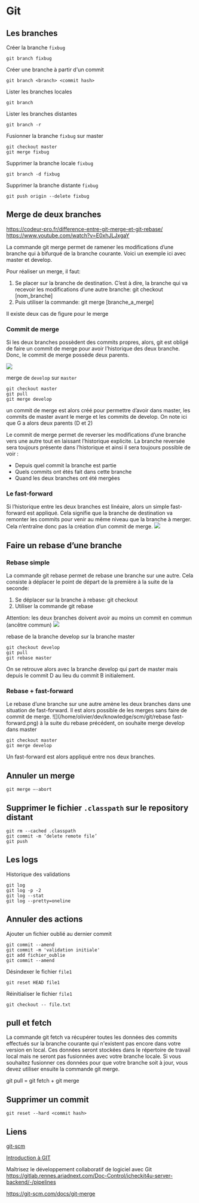 # Git

## Les branches

Créer la branche `fixbug`
```
git branch fixbug
```
Créer une branche à partir d'un commit
```
git branch <branch> <commit hash>
```


Lister les branches locales
```
git branch
```

Lister les branches distantes

```
git branch -r
```
Fusionner la branche `fixbug` sur master

```
git checkout master
git merge fixbug
```

Supprimer la branche locale `fixbug`

```
git branch -d fixbug
```

Supprimer la branche distante `fixbug`

```
git push origin --delete fixbug
```

## Merge de deux branches

https://codeur-pro.fr/difference-entre-git-merge-et-git-rebase/
https://www.youtube.com/watch?v=E0xhJLJxgaY

La commande git merge permet de ramener les modifications d’une branche qui à bifurqué de la branche courante.
Voici un exemple ici avec master et develop.

Pour réaliser un merge, il faut:

1. Se placer sur la branche de destination. C’est à dire, la branche qui va recevoir les modifications d’une autre branche: git checkout [nom_branche]
2. Puis utiliser la commande: git merge [branche_a_merge]

Il existe deux cas de figure pour le merge

### Commit de merge

Si les deux branches possèdent des commits propres, alors, git est obligé de faire un commit de merge pour avoir l’historique des deux branche.
Donc, le commit de merge possède deux parents.

![](/home/olivier/dev/knowledge/scm/git/merge.png)

merge de `develop` sur `master`
```
git checkout master
git pull
git merge develop
```

un commit de merge est alors créé pour permettre d’avoir dans master, les commits de master avant le merge et les commits de develop.
On note ici que G a alors deux parents (D et 2)

Le commit de merge permet de reverser les modifications d’une branche vers une autre tout en laissant l’historique explicite.
La branche reversée sera toujours présente dans l’historique et ainsi il sera toujours possible de voir :

- Depuis quel commit la branche est partie
- Quels commits ont étés fait dans cette branche
- Quand les deux branches ont été mergées

### Le fast-forward

Si l’historique entre les deux branches est linéaire, alors un simple fast-forward est appliqué.
Cela signifie que la branche de destination va remonter les commits pour venir au même niveau que la branche à merger.
Cela n’entraîne donc pas la création d’un commit de merge.
![](/home/olivier/dev/knowledge/scm/git/fast-forward.png)

## Faire un rebase d’une branche

### Rebase simple

La commande git rebase permet de rebase une branche sur une autre. Cela consiste à déplacer le point de départ de la première à la suite de la seconde:

1. Se déplacer sur la branche à rebase: git checkout
2. Utiliser la commande git rebase

Attention: les deux branches doivent avoir au moins un commit en commun (ancêtre commun)
![](/home/olivier/dev/knowledge/scm/git/rebase.png)

rebase de la branche develop sur la branche master
```
git checkout develop
git pull
git rebase master
```
On se retrouve alors avec la branche develop qui part de master mais depuis le commit D au lieu du commit B initialement.

### Rebase + fast-forward

Le rebase d’une branche sur une autre amène les deux branches dans une situation de fast-forward.
Il est alors possible de les merges sans faire de commit de merge.
![](/home/olivier/dev/knowledge/scm/git/rebase fast-forward.png)
à la suite du rebase précédent, on souhaite merge develop dans master

    git checkout master
    git merge develop

Un fast-forward est alors appliqué entre nos deux branches.

## Annuler un merge

```
git merge –-abort
```

## Supprimer le fichier `.classpath` sur le repository distant

```
git rm --cached .classpath
git commit -m ‘delete remote file’
git push
```

## Les logs

Historique des validations

```
git log
git log -p -2
git log --stat
git log --pretty=oneline
```

## Annuler des actions

Ajouter un fichier oublié au dernier commit

```
git commit --amend
git commit -m 'validation initiale'
git add fichier_oublie
git commit --amend
```

Désindexer le fichier `file1`

```
git reset HEAD file1
```

Réinitialiser le fichier `file1`

```
git checkout -- file.txt
```

## pull et fetch

La commande git fetch va récupérer toutes les données des commits effectués sur la branche courante qui n'existent pas encore dans votre version en local.
Ces données seront stockées dans le répertoire de travail local mais ne seront pas fusionnées avec votre branche locale.
Si vous souhaitez fusionner ces données pour que votre branche soit à jour, vous devez utiliser ensuite la commande git merge.

git pull = git fetch + git merge

## Supprimer un commit
```
git reset --hard <commit hash>
```

## Liens

[git-scm](https://git-scm.com/book/fr/v2/Les-bases-de-Git-D%C3%A9marrer-un-d%C3%A9p%C3%B4t-Git)

[Introduction à GIT](https://perso.liris.cnrs.fr/pierre-antoine.champin/enseignement/intro-git/)

Maîtrisez le développement collaboratif de logiciel avec Git https://gitlab.rennes.ariadnext.com/Doc-Control/icheckit4u-server-backend/-/pipelines

https://git-scm.com/docs/git-merge




